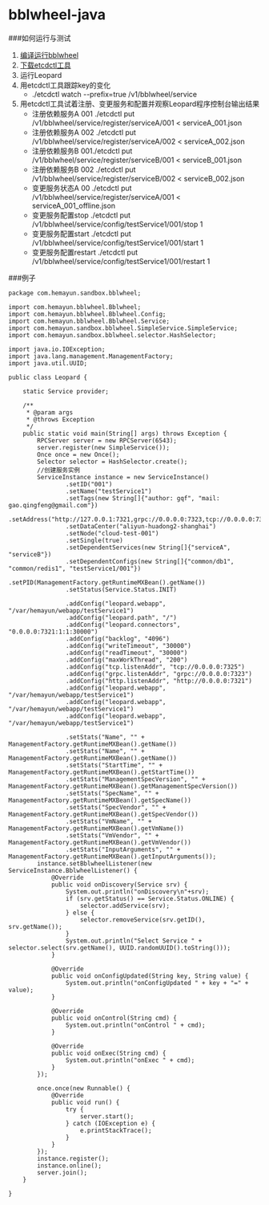# bblwheel-java

###如何运行与测试
1. [ 编译运行bblwheel](https://github.com/gqf2008/bblwheel)
2. [下载etcdctl工具](https://github.com/coreos/etcd/releases/)
3. 运行Leopard
4. 用etcdctl工具跟踪key的变化
    - ./etcdctl watch --prefix=true /v1/bblwheel/service
5. 用etcdctl工具试着注册、变更服务和配置并观察Leopard程序控制台输出结果
    - 注册依赖服务A 001 ./etcdctl put /v1/bblwheel/service/register/serviceA/001 < serviceA_001.json
    - 注册依赖服务A 002 ./etcdctl put /v1/bblwheel/service/register/serviceA/002 < serviceA_002.json
    - 注册依赖服务B 001./etcdctl put /v1/bblwheel/service/register/serviceB/001 < serviceB_001.json
    - 注册依赖服务B 002 ./etcdctl put /v1/bblwheel/service/register/serviceB/002 < serviceB_002.json
    - 变更服务状态A 00 ./etcdctl put /v1/bblwheel/service/register/serviceA/001 < serviceA_001_offline.json
    - 变更服务配置stop ./etcdctl put /v1/bblwheel/service/config/testService1/001/stop 1
    - 变更服务配置start ./etcdctl put /v1/bblwheel/service/config/testService1/001/start 1
    - 变更服务配置restart ./etcdctl put /v1/bblwheel/service/config/testService1/001/restart 1
    
###例子  
  
```
package com.hemayun.sandbox.bblwheel;

import com.hemayun.bblwheel.Bblwheel;
import com.hemayun.bblwheel.Bblwheel.Config;
import com.hemayun.bblwheel.Bblwheel.Service;
import com.hemayun.sandbox.bblwheel.SimpleService.SimpleService;
import com.hemayun.sandbox.bblwheel.selector.HashSelector;

import java.io.IOException;
import java.lang.management.ManagementFactory;
import java.util.UUID;

public class Leopard {

    static Service provider;

    /**
     * @param args
     * @throws Exception
     */
    public static void main(String[] args) throws Exception {
        RPCServer server = new RPCServer(6543);
        server.register(new SimpleService());
        Once once = new Once();
        Selector selector = HashSelector.create();
        //创建服务实例
        ServiceInstance instance = new ServiceInstance()
                .setID("001")
                .setName("testService1")
                .setTags(new String[]{"author: gqf", "mail: gao.qingfeng@gmail.com"})
                .setAddress("http://127.0.0.1:7321,grpc://0.0.0.0:7323,tcp://0.0.0.0:7325")
                .setDataCenter("aliyun-huadong2-shanghai")
                .setNode("cloud-test-001")
                .setSingle(true)
                .setDependentServices(new String[]{"serviceA", "serviceB"})
                .setDependentConfigs(new String[]{"common/db1", "common/redis1", "testService1/001"})
                .setPID(ManagementFactory.getRuntimeMXBean().getName())
                .setStatus(Service.Status.INIT)

                .addConfig("leopard.webapp", "/var/hemayun/webapp/testService1")
                .addConfig("leopard.path", "/")
                .addConfig("leopard.connectors", "0.0.0.0:7321:1:1:30000")
                .addConfig("backlog", "4096")
                .addConfig("writeTimeout", "30000")
                .addConfig("readTimeout", "30000")
                .addConfig("maxWorkThread", "200")
                .addConfig("tcp.listenAddr", "tcp://0.0.0.0:7325")
                .addConfig("grpc.listenAddr", "grpc://0.0.0.0:7323")
                .addConfig("http.listenAddr", "http://0.0.0.0:7321")
                .addConfig("leopard.webapp", "/var/hemayun/webapp/testService1")
                .addConfig("leopard.webapp", "/var/hemayun/webapp/testService1")
                .addConfig("leopard.webapp", "/var/hemayun/webapp/testService1")

                .setStats("Name", "" + ManagementFactory.getRuntimeMXBean().getName())
                .setStats("Name", "" + ManagementFactory.getRuntimeMXBean().getName())
                .setStats("StartTime", "" + ManagementFactory.getRuntimeMXBean().getStartTime())
                .setStats("ManagementSpecVersion", "" + ManagementFactory.getRuntimeMXBean().getManagementSpecVersion())
                .setStats("SpecName", "" + ManagementFactory.getRuntimeMXBean().getSpecName())
                .setStats("SpecVendor", "" + ManagementFactory.getRuntimeMXBean().getSpecVendor())
                .setStats("VmName", "" + ManagementFactory.getRuntimeMXBean().getVmName())
                .setStats("VmVendor", "" + ManagementFactory.getRuntimeMXBean().getVmVendor())
                .setStats("InputArguments", "" + ManagementFactory.getRuntimeMXBean().getInputArguments());
        instance.setBblwheelListener(new ServiceInstance.BblwheelListener() {
            @Override
            public void onDiscovery(Service srv) {
                System.out.println("onDiscovery\n"+srv);
                if (srv.getStatus() == Service.Status.ONLINE) {
                    selector.addService(srv);
                } else {
                    selector.removeService(srv.getID(), srv.getName());
                }
                System.out.println("Select Service " + selector.select(srv.getName(), UUID.randomUUID().toString()));
            }

            @Override
            public void onConfigUpdated(String key, String value) {
                System.out.println("onConfigUpdated " + key + "=" + value);
            }

            @Override
            public void onControl(String cmd) {
                System.out.println("onControl " + cmd);
            }

            @Override
            public void onExec(String cmd) {
                System.out.println("onExec " + cmd);
            }
        });

        once.once(new Runnable() {
            @Override
            public void run() {
                try {
                    server.start();
                } catch (IOException e) {
                    e.printStackTrace();
                }
            }
        });
        instance.register();
        instance.online();
        server.join();
    }

}

```